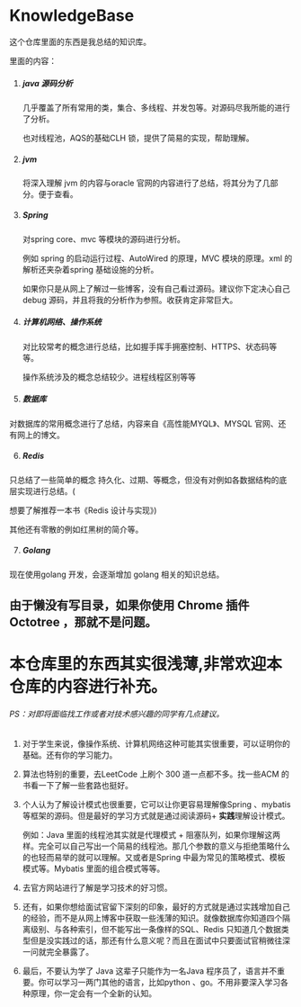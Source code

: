 # KnowledgeBase

这个仓库里面的东西是我总结的知识库。

里面的内容：

1. ##### java 源码分析

   几乎覆盖了所有常用的类，集合、多线程、并发包等。对源码尽我所能的进行了分析。

   也对线程池，AQS的基础CLH 锁，提供了简易的实现，帮助理解。

2. ##### jvm 

   将深入理解 jvm 的内容与oracle 官网的内容进行了总结，将其分为了几部分。便于查看。

3. ##### Spring

   对spring  core、mvc 等模块的源码进行分析。

   例如 spring 的启动运行过程、AutoWired 的原理，MVC 模块的原理。xml 的解析还夹杂着spring 基础设施的分析。

   如果你只是从网上了解过一些博客，没有自己看过源码。建议你下定决心自己debug 源码，并且将我的分析作为参照。收获肯定非常巨大。

4. ##### 计算机网络、操作系统

   对比较常考的概念进行总结，比如握手挥手拥塞控制、HTTPS、状态码等等。

   操作系统涉及的概念总结较少。进程线程区别等等

5. ##### 数据库

对数据库的常用概念进行了总结，内容来自《高性能MYQL》、MYSQL 官网、还有网上的博文。

6. ##### Redis

只总结了一些简单的概念 持久化、过期、等概念，但没有对例如各数据结构的底层实现进行总结。(

想要了解推荐一本书《Redis 设计与实现》)

其他还有零散的例如红黑树的简介等。

7. ##### Golang

现在使用golang 开发，会逐渐增加 golang 相关的知识总结。


## 由于懒没有写目录，如果你使用 Chrome 插件 Octotree ，那就不是问题。

# 本仓库里的东西其实很浅薄,非常欢迎本仓库的内容进行补充。



###### PS：对即将面临找工作或者对技术感兴趣的同学有几点建议。

1. 对于学生来说，像操作系统、计算机网络这种可能其实很重要，可以证明你的基础。还有你的学习能力。

2. 算法也特别的重要，去LeetCode 上刷个 300 道一点都不多。找一些ACM 的书看一下了解一些套路也挺好。

3. 个人认为了解设计模式也很重要，它可以让你更容易理解像Spring 、mybatis 等框架的源码。但是最好的学习方式就是通过阅读源码+ **实践**理解设计模式。

   例如：Java 里面的线程池其实就是代理模式 + 阻塞队列，如果你理解这两样。完全可以自己写出一个简易的线程池。那几个参数的意义与拒绝策略什么的也轻而易举的就可以理解。又或者是Spring 中最为常见的策略模式、模板模式等。Mybatis 里面的组合模式等等。

4. 去官方网站进行了解是学习技术的好习惯。

5. 还有，如果你想给面试官留下深刻的印象，最好的方式就是通过实践增加自己的经验，而不是从网上博客中获取一些浅薄的知识。就像数据库你知道四个隔离级别、与各种索引，但不能写出一条像样的SQL、Redis 只知道几个数据类型但是没实践过的话，那还有什么意义呢？而且在面试中只要面试官稍微往深一问就完全暴露了。

6. 最后，不要认为学了 Java 这辈子只能作为一名Java 程序员了，语言并不重要。你可以学习一两门其他的语言，比如python 、go。不用非要深入学习各种原理，你一定会有一个全新的认知。









